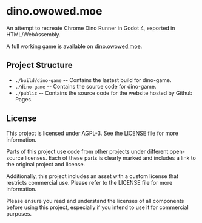 # dino.owowed.moe

An attempt to recreate Chrome Dino Runner in Godot 4, exported in HTML/WebAssembly.

A full working game is available on [dino.owowed.moe](https://dino.owowed.moe/).

## Project Structure

- `./build/dino-game` -- Contains the lastest build for dino-game.
- `./dino-game` -- Contains the source code for dino-game.
- `./public` -- Contains the source code for the website hosted by Github Pages.

## License

This project is licensed under AGPL-3. See the LICENSE file for more information.

Parts of this project use code from other projects under different open-source licenses. Each of these parts is clearly marked and includes a link to the original project and license. 

Additionally, this project includes an asset with a custom license that restricts commercial use. Please refer to the LICENSE file for more information. 

Please ensure you read and understand the licenses of all components before using this project, especially if you intend to use it for commercial purposes.
